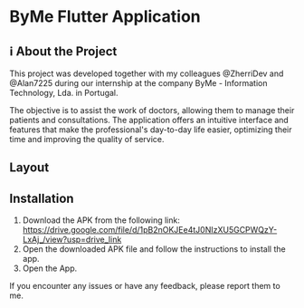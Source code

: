 # ByMe Flutter Application

## ℹ️ About the Project

This project was developed together with my colleagues @ZherriDev and @Alan7225 during our internship at the company ByMe - Information Technology, Lda. in Portugal.

The objective is to assist the work of doctors, allowing them to manage their patients and consultations. The application offers an intuitive interface and features that make the professional's day-to-day life easier, optimizing their time and improving the quality of service.

## Layout


## Installation

1. Download the APK from the following link: https://drive.google.com/file/d/1pB2nOKJEe4tJ0NIzXU5GCPWQzY-LxAj_/view?usp=drive_link
2. Open the downloaded APK file and follow the instructions to install the app.
3. Open the App.

If you encounter any issues or have any feedback, please report them to me.



